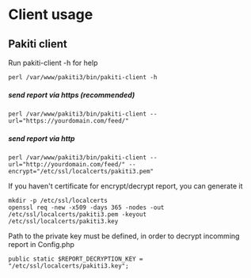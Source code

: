 # Client usage

## Pakiti client
Run pakiti-client -h for help

    perl /var/www/pakiti3/bin/pakiti-client -h

##### send report via https (recommended)
    perl /var/www/pakiti3/bin/pakiti-client --url="https://yourdomain.com/feed/"

##### send report via http
    perl /var/www/pakiti3/bin/pakiti-client --url="http://yourdomain.com/feed/" --encrypt="/etc/ssl/localcerts/pakiti3.pem"

If you haven't certificate for encrypt/decrypt report, you can generate it

    mkdir -p /etc/ssl/localcerts
    openssl req -new -x509 -days 365 -nodes -out /etc/ssl/localcerts/pakiti3.pem -keyout /etc/ssl/localcerts/pakiti3.key

Path to the private key must be defined, in order to decrypt incomming report in Config.php

    public static $REPORT_DECRYPTION_KEY = "/etc/ssl/localcerts/pakiti3.key";
